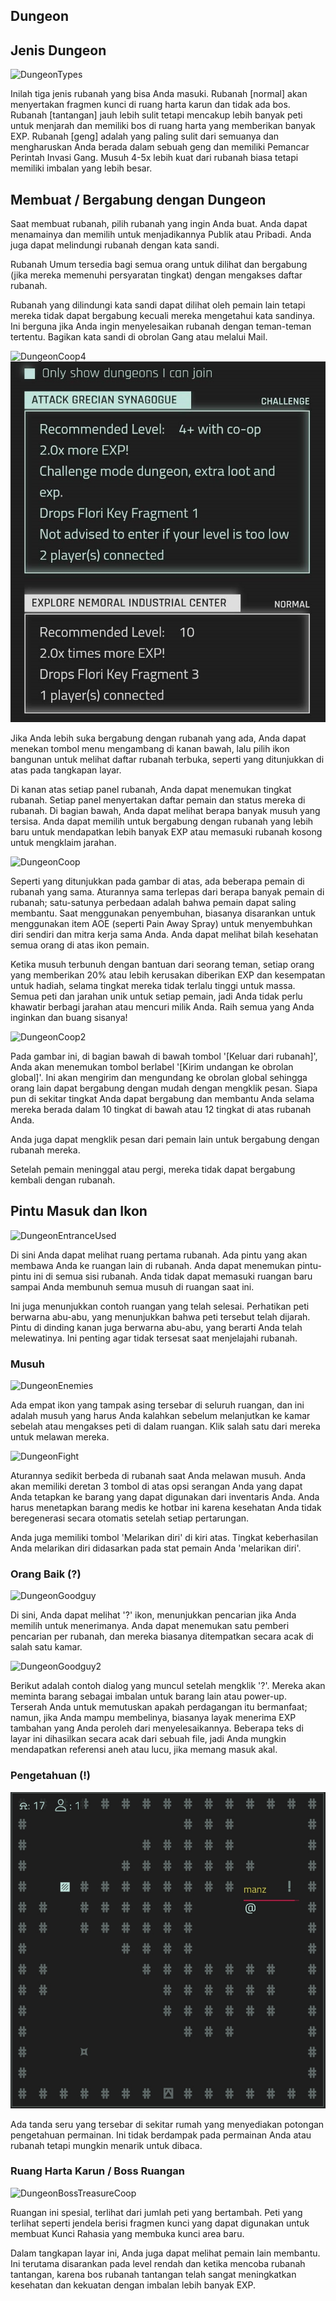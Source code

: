 ## Dungeon

## Jenis Dungeon
  
![DungeonTypes](/resources/mobile-tutorial/DungeonTypes.png)
  
Inilah tiga jenis rubanah yang bisa Anda masuki. Rubanah [normal] akan menyertakan fragmen kunci di ruang harta karun dan tidak ada bos. Rubanah [tantangan] jauh lebih sulit tetapi mencakup lebih banyak peti untuk menjarah dan memiliki bos di ruang harta yang memberikan banyak EXP. Rubanah [geng] adalah yang paling sulit dari semuanya dan mengharuskan Anda berada dalam sebuah geng dan memiliki Pemancar Perintah Invasi Gang. Musuh 4-5x lebih kuat dari rubanah biasa tetapi memiliki imbalan yang lebih besar.

## Membuat / Bergabung dengan Dungeon
  
Saat membuat rubanah, pilih rubanah yang ingin Anda buat. Anda dapat menamainya dan memilih untuk menjadikannya Publik atau Pribadi. Anda juga dapat melindungi rubanah dengan kata sandi.

Rubanah Umum tersedia bagi semua orang untuk dilihat dan bergabung (jika mereka memenuhi persyaratan tingkat) dengan mengakses daftar rubanah.

Rubanah yang dilindungi kata sandi dapat dilihat oleh pemain lain tetapi mereka tidak dapat bergabung kecuali mereka mengetahui kata sandinya. Ini berguna jika Anda ingin menyelesaikan rubanah dengan teman-teman tertentu. Bagikan kata sandi di obrolan Gang atau melalui Mail.

![DungeonCoop4](/resources/mobile-tutorial/DungeonCoop4.png)
![DungeonCoop3](/resources/mobile-tutorial/DungeonCoop3.png)

Jika Anda lebih suka bergabung dengan rubanah yang ada, Anda dapat menekan tombol menu mengambang di kanan bawah, lalu pilih ikon bangunan untuk melihat daftar rubanah terbuka, seperti yang ditunjukkan di atas pada tangkapan layar.

Di kanan atas setiap panel rubanah, Anda dapat menemukan tingkat rubanah. Setiap panel menyertakan daftar pemain dan status mereka di rubanah. Di bagian bawah, Anda dapat melihat berapa banyak musuh yang tersisa. Anda dapat memilih untuk bergabung dengan rubanah yang lebih baru untuk mendapatkan lebih banyak EXP atau memasuki rubanah kosong untuk mengklaim jarahan.

![DungeonCoop](/resources/mobile-tutorial/DungeonCoop.png)
  
Seperti yang ditunjukkan pada gambar di atas, ada beberapa pemain di rubanah yang sama. Aturannya sama terlepas dari berapa banyak pemain di rubanah; satu-satunya perbedaan adalah bahwa pemain dapat saling membantu. Saat menggunakan penyembuhan, biasanya disarankan untuk menggunakan item AOE (seperti Pain Away Spray) untuk menyembuhkan diri sendiri dan mitra kerja sama Anda. Anda dapat melihat bilah kesehatan semua orang di atas ikon pemain.

Ketika musuh terbunuh dengan bantuan dari seorang teman, setiap orang yang memberikan 20% atau lebih kerusakan diberikan EXP dan kesempatan untuk hadiah, selama tingkat mereka tidak terlalu tinggi untuk massa. Semua peti dan jarahan unik untuk setiap pemain, jadi Anda tidak perlu khawatir berbagi jarahan atau mencuri milik Anda. Raih semua yang Anda inginkan dan buang sisanya!

![DungeonCoop2](/resources/mobile-tutorial/DungeonCoop2.png)

Pada gambar ini, di bagian bawah di bawah tombol '[Keluar dari rubanah]', Anda akan menemukan tombol berlabel '[Kirim undangan ke obrolan global]'. Ini akan mengirim dan mengundang ke obrolan global sehingga orang lain dapat bergabung dengan mudah dengan mengklik pesan. Siapa pun di sekitar tingkat Anda dapat bergabung dan membantu Anda selama mereka berada dalam 10 tingkat di bawah atau 12 tingkat di atas rubanah Anda.

Anda juga dapat mengklik pesan dari pemain lain untuk bergabung dengan rubanah mereka.

Setelah pemain meninggal atau pergi, mereka tidak dapat bergabung kembali dengan rubanah.

## Pintu Masuk dan Ikon
  
![DungeonEntranceUsed](/resources/mobile-tutorial/DungeonEntranceUsed.png)
  
Di sini Anda dapat melihat ruang pertama rubanah. Ada pintu yang akan membawa Anda ke ruangan lain di rubanah. Anda dapat menemukan pintu-pintu ini di semua sisi rubanah. Anda tidak dapat memasuki ruangan baru sampai Anda membunuh semua musuh di ruangan saat ini.

Ini juga menunjukkan contoh ruangan yang telah selesai. Perhatikan peti berwarna abu-abu, yang menunjukkan bahwa peti tersebut telah dijarah. Pintu di dinding kanan juga berwarna abu-abu, yang berarti Anda telah melewatinya. Ini penting agar tidak tersesat saat menjelajahi rubanah.

### Musuh
  
![DungeonEnemies](/resources/mobile-tutorial/DungeonEnemies.png)
  
Ada empat ikon yang tampak asing tersebar di seluruh ruangan, dan ini adalah musuh yang harus Anda kalahkan sebelum melanjutkan ke kamar sebelah atau mengakses peti di dalam ruangan. Klik salah satu dari mereka untuk melawan mereka.
  
![DungeonFight](/resources/mobile-tutorial/DungeonFight.png)
  
Aturannya sedikit berbeda di rubanah saat Anda melawan musuh. Anda akan memiliki deretan 3 tombol di atas opsi serangan Anda yang dapat Anda tetapkan ke barang yang dapat digunakan dari inventaris Anda. Anda harus menetapkan barang medis ke hotbar ini karena kesehatan Anda tidak beregenerasi secara otomatis setelah setiap pertarungan.  
 
Anda juga memiliki tombol 'Melarikan diri' di kiri atas. Tingkat keberhasilan Anda melarikan diri didasarkan pada stat pemain Anda 'melarikan diri'.
  
### Orang Baik (?)
  
![DungeonGoodguy](/resources/mobile-tutorial/DungeonGoodguy.png)
  
Di sini, Anda dapat melihat '?' ikon, menunjukkan pencarian jika Anda memilih untuk menerimanya. Anda dapat menemukan satu pemberi pencarian per rubanah, dan mereka biasanya ditempatkan secara acak di salah satu kamar.
  
![DungeonGoodguy2](/resources/mobile-tutorial/DungeonGoodguy2.png)
  
Berikut adalah contoh dialog yang muncul setelah mengklik '?'. Mereka akan meminta barang sebagai imbalan untuk barang lain atau power-up. Terserah Anda untuk memutuskan apakah perdagangan itu bermanfaat; namun, jika Anda mampu membelinya, biasanya layak menerima EXP tambahan yang Anda peroleh dari menyelesaikannya. Beberapa teks di layar ini dihasilkan secara acak dari sebuah file, jadi Anda mungkin mendapatkan referensi aneh atau lucu, jika memang masuk akal.
  
### Pengetahuan (!)

![DungeonLoreguy](/resources/mobile-tutorial/DungeonLoreguy.png)

Ada tanda seru yang tersebar di sekitar rumah yang menyediakan potongan pengetahuan permainan. Ini tidak berdampak pada permainan Anda atau rubanah tetapi mungkin menarik untuk dibaca.
  
### Ruang Harta Karun / Boss Ruangan
  
![DungeonBossTreasureCoop](/resources/mobile-tutorial/DungeonBossTreasureCoop.png)
  
Ruangan ini spesial, terlihat dari jumlah peti yang bertambah. Peti yang terlihat seperti jendela berisi fragmen kunci yang dapat digunakan untuk membuat Kunci Rahasia yang membuka kunci area baru.

Dalam tangkapan layar ini, Anda juga dapat melihat pemain lain membantu. Ini terutama disarankan pada level rendah dan ketika mencoba rubanah tantangan, karena bos rubanah tantangan telah sangat meningkatkan kesehatan dan kekuatan dengan imbalan lebih banyak EXP.
